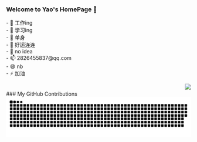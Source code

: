 ### Welcome to Yao's HomePage 👋

<div>
    <div align = "left"><p>- 🔭 工作ing </br>
- 🌱 学习ing</br>
- 👯 单身</br>
- 🤔 好运连连</br>
- 💬 no idea</br>
- 📫 2826455837@qq.com</br>
- 😄 nb</br>
- ⚡ 加油</br>
    </p></div>
<div align="right">
    <img height="137px" src="https://github-readme-stats.vercel.app/api?username=yljcode1&hide_title=true&hide_border=true&show_icons=trueline_height=21&text_color=000&icon_color=000&bg_color=0,ea6161,ffc64d,fffc4d,52fa5a&theme=graywhite" />
</div>
</div>
### My GitHub Contributions
<div align="center">
     <img src="https://raw.githubusercontent.com/yljcode1/yljcode1/master/assets/github-contribution-grid-snake.svg" />
</div>

<!--
**yljcode1/yljcode1** is a ✨ _special_ ✨ repository because its `README.md` (this file) appears on your GitHub profile.

Here are some ideas to get you started:

- 🔭 I’m currently working on ...
- 🌱 I’m currently learning ...
- 👯 I’m looking to collaborate on ...
- 🤔 I’m looking for help with ...
- 💬 Ask me about ...
- 📫 How to reach me: ...
- 😄 Pronouns: ...
- ⚡ Fun fact: ...
-->

